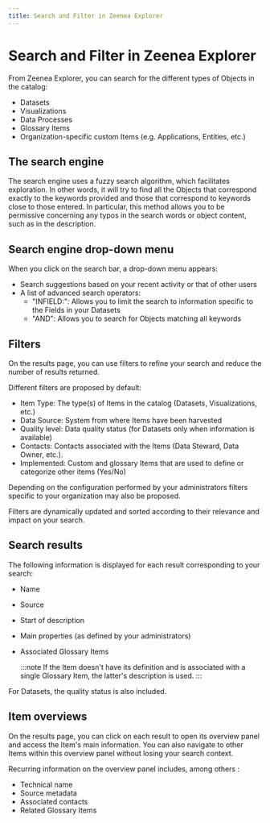 ```yaml
---
title: Search and Filter in Zeenea Explorer
---
```


# Search and Filter in Zeenea Explorer

From Zeenea Explorer, you can search for the different types of Objects in the catalog: 

* Datasets
* Visualizations
* Data Processes
* Glossary Items
* Organization-specific custom Items (e.g. Applications, Entities, etc.)

## The search engine
The search engine uses a fuzzy search algorithm, which facilitates exploration. In other words, it will try to find all the Objects that correspond exactly to the keywords provided and those that correspond to keywords close to those entered. In particular, this method allows you to be permissive concerning any typos in the search words or object content, such as in the description.

## Search engine drop-down menu
When you click on the search bar, a drop-down menu appears: 

* Search suggestions based on your recent activity or that of other users
* A list of advanced search operators: 
  * "INFIELD:": Allows you to limit the search to information specific to the Fields in your Datasets
  * "AND": Allows you to search for Objects matching all keywords

## Filters
On the results page, you can use filters to refine your search and reduce the number of results returned. 

Different filters are proposed by default:

* Item Type: The type(s) of Items in the catalog (Datasets, Visualizations, etc.)
* Data Source: System from where Items have been harvested
* Quality level: Data quality status (for Datasets only when information is available)
* Contacts: Contacts associated with the Items (Data Steward, Data Owner, etc.).
* Implemented: Custom and glossary Items that are used to define or categorize other items (Yes/No)

Depending on the configuration performed by your administrators filters specific to your organization may also be proposed.

Filters are dynamically updated and sorted according to their relevance and impact on your search.

## Search results
The following information is displayed for each result corresponding to your search: 

* Name
* Source 
* Start of description
* Main properties (as defined by your administrators)
* Associated Glossary Items

    :::note
    If the Item doesn't have its definition and is associated with a single Glossary Item, the latter's description is used.
    :::

For Datasets, the quality status is also included.

## Item overviews
On the results page, you can click on each result to open its overview panel and access the Item's main information. You can also navigate to other Items within this overview panel without losing your search context.

Recurring information on the overview panel includes, among others : 

* Technical name
* Source metadata
* Associated contacts
* Related Glossary Items